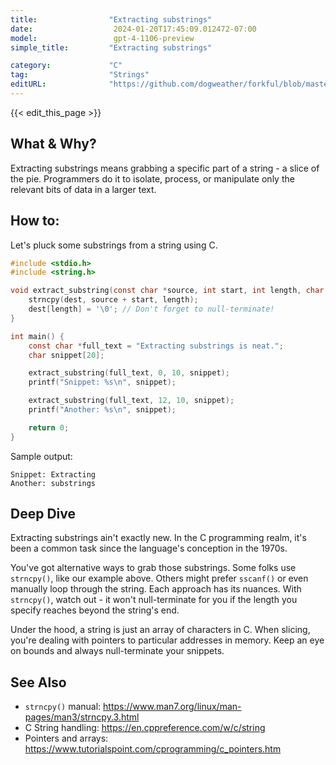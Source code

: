 ```yaml
---
title:                "Extracting substrings"
date:                  2024-01-20T17:45:09.012472-07:00
model:                 gpt-4-1106-preview
simple_title:         "Extracting substrings"

category:             "C"
tag:                  "Strings"
editURL:              "https://github.com/dogweather/forkful/blob/master/content/en/c/extracting-substrings.md"
---
```


{{< edit_this_page >}}

## What & Why?
Extracting substrings means grabbing a specific part of a string - a slice of the pie. Programmers do it to isolate, process, or manipulate only the relevant bits of data in a larger text.

## How to:
Let's pluck some substrings from a string using C.

```C
#include <stdio.h>
#include <string.h>

void extract_substring(const char *source, int start, int length, char *dest) {
    strncpy(dest, source + start, length);
    dest[length] = '\0'; // Don't forget to null-terminate!
}

int main() {
    const char *full_text = "Extracting substrings is neat.";
    char snippet[20];

    extract_substring(full_text, 0, 10, snippet);
    printf("Snippet: %s\n", snippet);

    extract_substring(full_text, 12, 10, snippet);
    printf("Another: %s\n", snippet);

    return 0;
}
```

Sample output:

```
Snippet: Extracting
Another: substrings
```

## Deep Dive
Extracting substrings ain't exactly new. In the C programming realm, it's been a common task since the language's conception in the 1970s.

You've got alternative ways to grab those substrings. Some folks use `strncpy()`, like our example above. Others might prefer `sscanf()` or even manually loop through the string. Each approach has its nuances. With `strncpy()`, watch out - it won't null-terminate for you if the length you specify reaches beyond the string's end.

Under the hood, a string is just an array of characters in C. When slicing, you're dealing with pointers to particular addresses in memory. Keep an eye on bounds and always null-terminate your snippets.

## See Also
- `strncpy()` manual: https://www.man7.org/linux/man-pages/man3/strncpy.3.html
- C String handling: https://en.cppreference.com/w/c/string
- Pointers and arrays: https://www.tutorialspoint.com/cprogramming/c_pointers.htm
